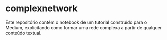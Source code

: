 # complexnetwork

Este repositório contém o notebook de um tutorial construído para o Medium, explicitando como formar uma rede complexa a partir de qualquer conteúdo textual.
